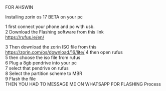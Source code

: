 FOR AHSWIN

Installing zorin os 17 BETA on your pc

1 first connect your phone and pc with usb. <br>
2 Download the Flashing software from this link  <br>
 https://rufus.ie/en/

3 Then download the zorin ISO file from this <br>
https://zorin.com/os/download/16/lite/
4 then open rufus <br>
5 then choose the iso file from rufus <br>
6 Plug a 8gb pendrive into your pc <br>
7 select that pendrive on rufus <br>
8 Select the partition scheme to MBR <br>
9 Flash the file <br>
THEN YOU HAD TO MESSAGE ME ON WHATSAPP FOR FLASHING Process
